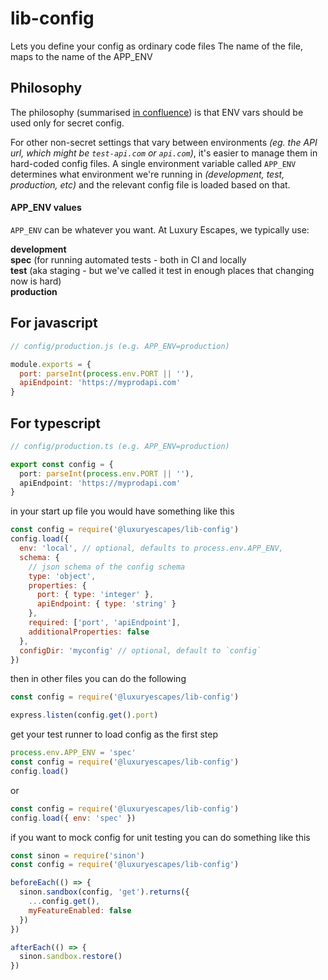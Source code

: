 # lib-config

Lets you define your config as ordinary code files
The name of the file, maps to the name of the APP_ENV

## Philosophy

The philosophy (summarised [in confluence](https://aussiecommerce.atlassian.net/wiki/spaces/TEC/pages/605159786/2020-02-13+Hard+Coded+Config+vs+Environment+Variables)) is that ENV vars should be used only for secret config.

For other non-secret settings that vary between environments *(eg. the API url, which might be `test-api.com` or `api.com`)*, it's easier to manage them in hard-coded config files. A single environment variable called `APP_ENV` determines what environment we're running in *(development, test, production, etc)* and the relevant config file is loaded based on that.

#### APP_ENV values

`APP_ENV` can be whatever you want. At Luxury Escapes, we typically use:

**development**<br />
**spec** (for running automated tests - both in CI and locally<br /> 
**test** (aka staging - but we've called it test in enough places that changing now is hard)<br />
**production**<br />

## For javascript

```js
// config/production.js (e.g. APP_ENV=production)

module.exports = {
  port: parseInt(process.env.PORT || ''),
  apiEndpoint: 'https://myprodapi.com'
}

```

## For typescript

```ts
// config/production.ts (e.g. APP_ENV=production)

export const config = {
  port: parseInt(process.env.PORT || ''),
  apiEndpoint: 'https://myprodapi.com'
}

```

in your start up file you would have something like this

```js
const config = require('@luxuryescapes/lib-config')
config.load({
  env: 'local', // optional, defaults to process.env.APP_ENV,
  schema: {
    // json schema of the config schema
    type: 'object',
    properties: {
      port: { type: 'integer' },
      apiEndpoint: { type: 'string' }
    },
    required: ['port', 'apiEndpoint'],
    additionalProperties: false
  },
  configDir: 'myconfig' // optional, default to `config`
})
```

then in other files you can do the following

```js
const config = require('@luxuryescapes/lib-config')

express.listen(config.get().port)
```

get your test runner to load config as the first step

```js
process.env.APP_ENV = 'spec'
const config = require('@luxuryescapes/lib-config')
config.load()
```

or

```js
const config = require('@luxuryescapes/lib-config')
config.load({ env: 'spec' })
```

if you want to mock config for unit testing you can do something like this

```js
const sinon = require('sinon')
const config = require('@luxuryescapes/lib-config')

beforeEach(() => {
  sinon.sandbox(config, 'get').returns({
    ...config.get(),
    myFeatureEnabled: false
  })
})

afterEach(() => {
  sinon.sandbox.restore()
})
```
